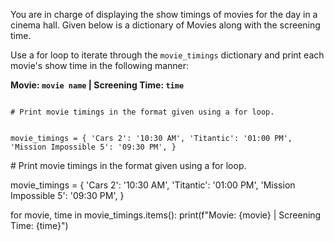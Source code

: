 You are in charge of displaying the show timings of movies for the day in a cinema hall. Given below is a dictionary of Movies along with the screening time.

Use a for loop to iterate through the `movie_timings` dictionary and print each movie's show time in the following manner:

**Movie: `movie name` \| Screening Time: `time`**

<codeblock language="python" type="exercise" testMode="fixedInput">
<code>
# Print movie timings in the format given using a for loop.

movie_timings = {
  'Cars 2': '10:30 AM',
  'Titantic': '01:00 PM',
  'Mission Impossible 5': '09:30 PM',
}
</code>

<solution>
# Print movie timings in the format given using a for loop.

movie_timings = {
  'Cars 2': '10:30 AM',
  'Titantic': '01:00 PM',
  'Mission Impossible 5': '09:30 PM',
}

for movie, time in movie_timings.items():
  print(f"Movie: {movie} | Screening Time: {time}")
</solution>
</codeblock>